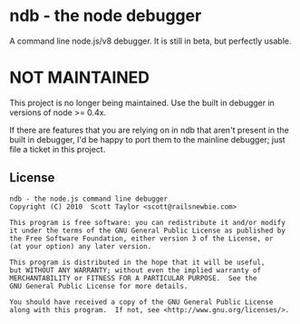 
# ndb - the node debugger

A command line node.js/v8 debugger.  It is still in beta, but perfectly usable.

# NOT MAINTAINED

This project is no longer being maintained.  Use the built in debugger in versions of node >= 0.4x.

If there are features that you are relying on in ndb that aren't present in the built in debugger, I'd be happy to port them to the mainline debugger; just file a ticket in this project.

## License

    ndb - the node.js command line debugger
    Copyright (C) 2010  Scott Taylor <scott@railsnewbie.com>

    This program is free software: you can redistribute it and/or modify
    it under the terms of the GNU General Public License as published by
    the Free Software Foundation, either version 3 of the License, or
    (at your option) any later version.

    This program is distributed in the hope that it will be useful,
    but WITHOUT ANY WARRANTY; without even the implied warranty of
    MERCHANTABILITY or FITNESS FOR A PARTICULAR PURPOSE.  See the
    GNU General Public License for more details.

    You should have received a copy of the GNU General Public License
    along with this program.  If not, see <http://www.gnu.org/licenses/>.
